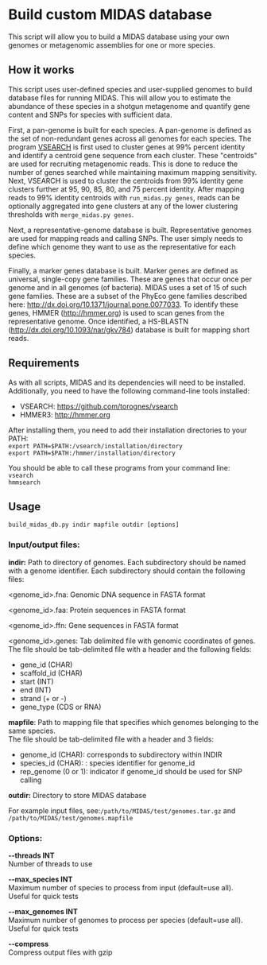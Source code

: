 # Build custom MIDAS database

This script will allow you to build a MIDAS database using your own genomes or metagenomic assemblies for one or more species. 

## How it works

This script uses user-defined species and user-supplied genomes to build database files for running MIDAS. This will allow you to estimate the abundance of these species in a shotgun metagenome and quantify gene content and SNPs for species with sufficient data.

First, a pan-genome is built for each species. A pan-genome is defined as the set of non-redundant genes across all genomes for each species. The program [VSEARCH](https://github.com/torognes/vsearch) is first used to cluster genes at 99% percent identity and identify a centroid gene sequence from each cluster. These "centroids" are used for recruiting metagenomic reads. This is done to reduce the number of genes searched while maintaining maximum mapping sensitivity. Next, VSEARCH is used to cluster the centroids from 99% identity gene clusters further at 95, 90, 85, 80, and 75 percent identity. After mapping reads to 99% identity centroids with `run_midas.py genes`, reads can be optionally aggregated into gene clusters at any of the lower clustering thresholds with `merge_midas.py genes`.

Next, a representative-genome database is built. Representative genomes are used for mapping reads and calling SNPs. The user simply needs to define which genome they want to use as the representative for each species.

Finally, a marker genes database is built. Marker genes are defined as universal, single-copy gene families. These are genes that occur once per genome and in all genomes (of bacteria). MIDAS uses a set of 15 of such gene families. These are a subset of the PhyEco gene families described here: http://dx.doi.org/10.1371/journal.pone.0077033. To identify these genes, HMMER (http://hmmer.org) is used to scan genes from the representative genome. Once identified, a HS-BLASTN (http://dx.doi.org/10.1093/nar/gkv784) database is built for mapping short reads.

## Requirements
As with all scripts, MIDAS and its dependencies will need to be installed.  
Additionally, you need to have the following command-line tools installed:

* VSEARCH: https://github.com/torognes/vsearch
* HMMER3: http://hmmer.org

After installing them, you need to add their installation directories to your PATH:  
`export PATH=$PATH:/vsearch/installation/directory`  
`export PATH=$PATH:/hmmer/installation/directory`

You should be able to call these programs from your command line:  
`vsearch`  
`hmmsearch`

## Usage

`build_midas_db.py indir mapfile outdir [options]`

### Input/output files:

<b>indir:</b> Path to directory of genomes. Each subdirectory should be named with a genome identifier. Each subdirectory should contain the following files:
	
\<genome_id>.fna: Genomic DNA sequence in FASTA format    

\<genome_id>.faa: Protein sequences in FASTA format

\<genome_id>.ffn: Gene sequences in FASTA format

\<genome_id>.genes: Tab delimited file with genomic coordinates of genes. The file should be tab-delimited file with a header and the following fields:  

* gene_id (CHAR)
* scaffold_id (CHAR)
* start (INT)
* end (INT)
* strand (+ or -)
* gene_type (CDS or RNA)
 
<b>mapfile</b>: Path to mapping file that specifies which genomes belonging to the same species.  
The file should be tab-delimited file with a header and 3 fields:  

* genome_id (CHAR): corresponds to subdirectory within INDIR 
* species_id (CHAR): : species identifier for genome_id
* rep_genome (0 or 1): indicator if genome_id should be used for SNP calling

<b>outdir:</b> Directory to store MIDAS database

For example input files, see:`/path/to/MIDAS/test/genomes.tar.gz` and `/path/to/MIDAS/test/genomes.mapfile` 

### Options:

<b>--threads INT</b>  
Number of threads to use

<b>--max_species INT</b>  
Maximum number of species to process from input (default=use all).  
Useful for quick tests

<b>--max_genomes INT</b>  
Maximum number of genomes to process per species (default=use all).  
Useful for quick tests

<b>--compress</b>              
Compress output files with gzip
